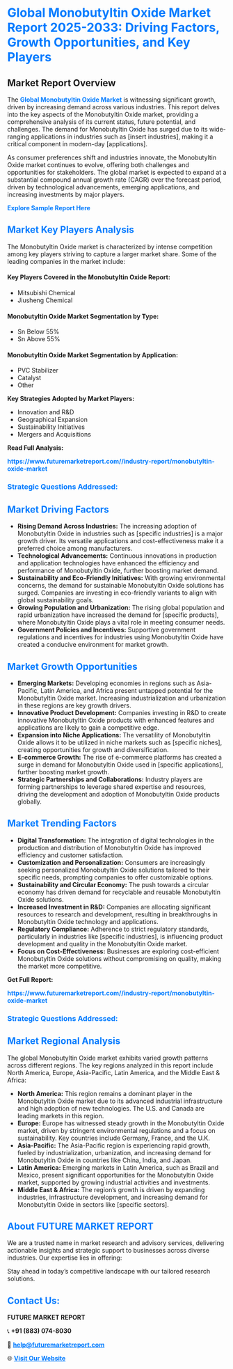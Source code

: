 <h1 style="color: #007BFF;">Global Monobutyltin Oxide Market Report 2025-2033: Driving Factors, Growth Opportunities, and Key Players</h1>

<section id="overview">
<h2>Market Report Overview</h2>
<p>The <a href="https://www.futuremarketreport.com//industry-report/monobutyltin-oxide-market" style="color: #007BFF; text-decoration: none;"><strong>Global Monobutyltin Oxide Market</strong></a> is witnessing significant growth, driven by increasing demand across various industries. This report delves into the key aspects of the Monobutyltin Oxide market, providing a comprehensive analysis of its current status, future potential, and challenges. The demand for Monobutyltin Oxide has surged due to its wide-ranging applications in industries such as [insert industries], making it a critical component in modern-day [applications].</p>
<p>As consumer preferences shift and industries innovate, the Monobutyltin Oxide market continues to evolve, offering both challenges and opportunities for stakeholders. The global market is expected to expand at a substantial compound annual growth rate (CAGR) over the forecast period, driven by technological advancements, emerging applications, and increasing investments by major players.</p>
</section>

<section id="overview">
<p><a href="https://www.futuremarketreport.com//request-sample/reportId=47057" style="color: #007BFF; text-decoration: none;"><strong>Explore Sample Report Here</strong></a></p>
</section>

<section id="key-players">
<h2 style="color: #007BFF;">Market Key Players Analysis</h2>
<p>The Monobutyltin Oxide market is characterized by intense competition among key players striving to capture a larger market share. Some of the leading companies in the market include:</p>
<h4>Key Players Covered in the Monobutyltin Oxide Report:</h4>
<ul><li>Mitsubishi Chemical</li><li>Jiusheng Chemical</li></ul>
<h4>Monobutyltin Oxide Market Segmentation by Type:</h4>
<ul><li>Sn Below 55%</li><li>Sn Above 55%</li></ul>

<h4>Monobutyltin Oxide Market Segmentation by Application:</h4>
<ul><li>PVC Stabilizer</li><li>Catalyst</li><li>Other</li></ul>
<p><strong>Key Strategies Adopted by Market Players:</strong></p>
<ul>
<li>Innovation and R&D</li>
<li>Geographical Expansion</li>
<li>Sustainability Initiatives</li>
<li>Mergers and Acquisitions</li>
</ul>
</section>

<section>
<p><strong>Read Full Analysis: </strong></p><a href="https://www.futuremarketreport.com//industry-report/monobutyltin-oxide-market" style="color: #007BFF; text-decoration: none;"><strong>https://www.futuremarketreport.com//industry-report/monobutyltin-oxide-market</strong></a>
<h3 style="color: #007BFF;">Strategic Questions Addressed:</h3>
</section>

<section id="driving-factors">
<h2 style="color: #007BFF;">Market Driving Factors</h2>
<ul>
<li><strong>Rising Demand Across Industries:</strong> The increasing adoption of Monobutyltin Oxide in industries such as [specific industries] is a major growth driver. Its versatile applications and cost-effectiveness make it a preferred choice among manufacturers.</li>
<li><strong>Technological Advancements:</strong> Continuous innovations in production and application technologies have enhanced the efficiency and performance of Monobutyltin Oxide, further boosting market demand.</li>
<li><strong>Sustainability and Eco-Friendly Initiatives:</strong> With growing environmental concerns, the demand for sustainable Monobutyltin Oxide solutions has surged. Companies are investing in eco-friendly variants to align with global sustainability goals.</li>
<li><strong>Growing Population and Urbanization:</strong> The rising global population and rapid urbanization have increased the demand for [specific products], where Monobutyltin Oxide plays a vital role in meeting consumer needs.</li>
<li><strong>Government Policies and Incentives:</strong> Supportive government regulations and incentives for industries using Monobutyltin Oxide have created a conducive environment for market growth.</li>
</ul>
</section>

<section id="growth-opportunities">
<h2 style="color: #007BFF;">Market Growth Opportunities</h2>
<ul>
<li><strong>Emerging Markets:</strong> Developing economies in regions such as Asia-Pacific, Latin America, and Africa present untapped potential for the Monobutyltin Oxide market. Increasing industrialization and urbanization in these regions are key growth drivers.</li>
<li><strong>Innovative Product Development:</strong> Companies investing in R&D to create innovative Monobutyltin Oxide products with enhanced features and applications are likely to gain a competitive edge.</li>
<li><strong>Expansion into Niche Applications:</strong> The versatility of Monobutyltin Oxide allows it to be utilized in niche markets such as [specific niches], creating opportunities for growth and diversification.</li>
<li><strong>E-commerce Growth:</strong> The rise of e-commerce platforms has created a surge in demand for Monobutyltin Oxide used in [specific applications], further boosting market growth.</li>
<li><strong>Strategic Partnerships and Collaborations:</strong> Industry players are forming partnerships to leverage shared expertise and resources, driving the development and adoption of Monobutyltin Oxide products globally.</li>
</ul>
</section>

<section id="trending-factors">
<h2 style="color: #007BFF;">Market Trending Factors</h2>
<ul>
<li><strong>Digital Transformation:</strong> The integration of digital technologies in the production and distribution of Monobutyltin Oxide has improved efficiency and customer satisfaction.</li>
<li><strong>Customization and Personalization:</strong> Consumers are increasingly seeking personalized Monobutyltin Oxide solutions tailored to their specific needs, prompting companies to offer customizable options.</li>
<li><strong>Sustainability and Circular Economy:</strong> The push towards a circular economy has driven demand for recyclable and reusable Monobutyltin Oxide solutions.</li>
<li><strong>Increased Investment in R&D:</strong> Companies are allocating significant resources to research and development, resulting in breakthroughs in Monobutyltin Oxide technology and applications.</li>
<li><strong>Regulatory Compliance:</strong> Adherence to strict regulatory standards, particularly in industries like [specific industries], is influencing product development and quality in the Monobutyltin Oxide market.</li>
<li><strong>Focus on Cost-Effectiveness:</strong> Businesses are exploring cost-efficient Monobutyltin Oxide solutions without compromising on quality, making the market more competitive.</li>
</ul>
</section>

<section>
<p><strong>Get Full Report: </strong></p><a href="https://www.futuremarketreport.com//industry-report/monobutyltin-oxide-market" style="color: #007BFF; text-decoration: none;"><strong>https://www.futuremarketreport.com//industry-report/monobutyltin-oxide-market</strong></a>
<h3 style="color: #007BFF;">Strategic Questions Addressed:</h3>
</section>


<section id="regional-analysis">
<h2 style="color: #007BFF;">Market Regional Analysis</h2>
<p>The global Monobutyltin Oxide market exhibits varied growth patterns across different regions. The key regions analyzed in this report include North America, Europe, Asia-Pacific, Latin America, and the Middle East & Africa:</p>
<ul>
<li><strong>North America:</strong> This region remains a dominant player in the Monobutyltin Oxide market due to its advanced industrial infrastructure and high adoption of new technologies. The U.S. and Canada are leading markets in this region.</li>
<li><strong>Europe:</strong> Europe has witnessed steady growth in the Monobutyltin Oxide market, driven by stringent environmental regulations and a focus on sustainability. Key countries include Germany, France, and the U.K.</li>
<li><strong>Asia-Pacific:</strong> The Asia-Pacific region is experiencing rapid growth, fueled by industrialization, urbanization, and increasing demand for Monobutyltin Oxide in countries like China, India, and Japan.</li>
<li><strong>Latin America:</strong> Emerging markets in Latin America, such as Brazil and Mexico, present significant opportunities for the Monobutyltin Oxide market, supported by growing industrial activities and investments.</li>
<li><strong>Middle East & Africa:</strong> The region’s growth is driven by expanding industries, infrastructure development, and increasing demand for Monobutyltin Oxide in sectors like [specific sectors].</li>
</ul>
</section>

<footer>
<h2 style="color: #007BFF;">About FUTURE MARKET REPORT</h2>
<p>We are a trusted name in market research and advisory services, delivering actionable insights and strategic support to businesses across diverse industries. Our expertise lies in offering:</p>

<p>Stay ahead in today’s competitive landscape with our tailored research solutions.</p>

<h2 style="color: #007BFF;">Contact Us:</h2>
<p><strong>FUTURE MARKET REPORT</strong></p>
<p>📞 <strong>+91 (883) 074-8030</strong></p>
<p>📧 <strong><a href="mailto:help@futuremarketreport.com" style="color: #007BFF;">help@futuremarketreport.com</a></strong></p>
<p>🌐 <strong><a href="https://www.futuremarketreport.com/" style="color: #007BFF;">Visit Our Website</a></strong></p>
</footer>